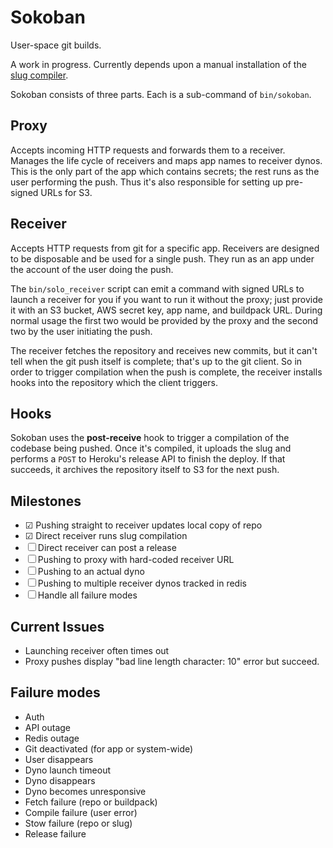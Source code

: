 # Sokoban

User-space git builds.

A work in progress. Currently depends upon a manual installation of
the [slug compiler](https://github.com/heroku/slug-compiler).

Sokoban consists of three parts. Each is a sub-command of `bin/sokoban`.

## Proxy

Accepts incoming HTTP requests and forwards them to a receiver.
Manages the life cycle of receivers and maps app names to receiver
dynos. This is the only part of the app which contains secrets; the
rest runs as the user performing the push. Thus it's also responsible
for setting up pre-signed URLs for S3.

## Receiver

Accepts HTTP requests from git for a specific app. Receivers are
designed to be disposable and be used for a single push. They run as
an app under the account of the user doing the push.

The `bin/solo_receiver` script can emit a command with signed URLs
to launch a receiver for you if you want to run it without the proxy;
just provide it with an S3 bucket, AWS secret key, app name, and
buildpack URL. During normal usage the first two would be provided by
the proxy and the second two by the user initiating the push.

The receiver fetches the repository and receives new commits, but it
can't tell when the git push itself is complete; that's up to the git
client. So in order to trigger compilation when the push is complete,
the receiver installs hooks into the repository which the client
triggers.

## Hooks

Sokoban uses the **post-receive** hook to trigger a compilation of the
codebase being pushed. Once it's compiled, it uploads the slug and
performs a `POST` to Heroku's release API to finish the deploy. If
that succeeds, it archives the repository itself to S3 for the next
push.

## Milestones

* ☑ Pushing straight to receiver updates local copy of repo
* ☑ Direct receiver runs slug compilation
* ☐ Direct receiver can post a release
* ☐ Pushing to proxy with hard-coded receiver URL
* ☐ Pushing to an actual dyno
* ☐ Pushing to multiple receiver dynos tracked in redis
* ☐ Handle all failure modes

## Current Issues

* Launching receiver often times out
* Proxy pushes display "bad line length character: 10" error but succeed.

## Failure modes

* Auth
* API outage
* Redis outage
* Git deactivated (for app or system-wide)
* User disappears
* Dyno launch timeout
* Dyno disappears
* Dyno becomes unresponsive
* Fetch failure (repo or buildpack)
* Compile failure (user error)
* Stow failure (repo or slug)
* Release failure
